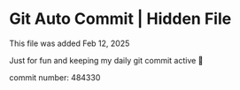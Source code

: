 # Git Auto Commit | Hidden File

This file was added Feb 12, 2025

Just for fun and keeping my daily git commit active 🤪

commit number: 484330
